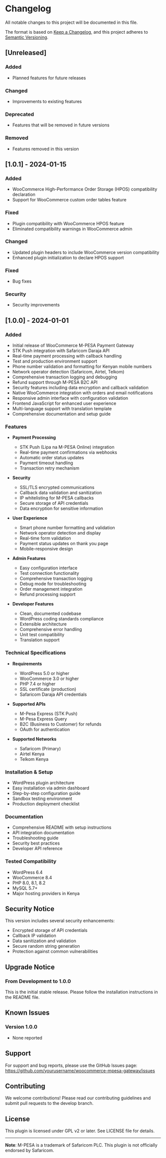 # Changelog

All notable changes to this project will be documented in this file.

The format is based on [Keep a Changelog](https://keepachangelog.com/en/1.0.0/),
and this project adheres to [Semantic Versioning](https://semver.org/spec/v2.0.0.html).

## [Unreleased]

### Added
- Planned features for future releases

### Changed
- Improvements to existing features

### Deprecated
- Features that will be removed in future versions

### Removed
- Features removed in this version

## [1.0.1] - 2024-01-15

### Added
- WooCommerce High-Performance Order Storage (HPOS) compatibility declaration
- Support for WooCommerce custom order tables feature

### Fixed
- Plugin compatibility with WooCommerce HPOS feature
- Eliminated compatibility warnings in WooCommerce admin

### Changed
- Updated plugin headers to include WooCommerce version compatibility
- Enhanced plugin initialization to declare HPOS support

### Fixed
- Bug fixes

### Security
- Security improvements

## [1.0.0] - 2024-01-01

### Added
- Initial release of WooCommerce M-PESA Payment Gateway
- STK Push integration with Safaricom Daraja API
- Real-time payment processing with callback handling
- Test and production environment support
- Phone number validation and formatting for Kenyan mobile numbers
- Network operator detection (Safaricom, Airtel, Telkom)
- Comprehensive transaction logging and debugging
- Refund support through M-PESA B2C API
- Security features including data encryption and callback validation
- Native WooCommerce integration with orders and email notifications
- Responsive admin interface with configuration validation
- Frontend JavaScript for enhanced user experience
- Multi-language support with translation template
- Comprehensive documentation and setup guide

### Features
- **Payment Processing**
  - STK Push (Lipa na M-PESA Online) integration
  - Real-time payment confirmations via webhooks
  - Automatic order status updates
  - Payment timeout handling
  - Transaction retry mechanism

- **Security**
  - SSL/TLS encrypted communications
  - Callback data validation and sanitization
  - IP whitelisting for M-PESA callbacks
  - Secure storage of API credentials
  - Data encryption for sensitive information

- **User Experience**
  - Smart phone number formatting and validation
  - Network operator detection and display
  - Real-time form validation
  - Payment status updates on thank you page
  - Mobile-responsive design

- **Admin Features**
  - Easy configuration interface
  - Test connection functionality
  - Comprehensive transaction logging
  - Debug mode for troubleshooting
  - Order management integration
  - Refund processing support

- **Developer Features**
  - Clean, documented codebase
  - WordPress coding standards compliance
  - Extensible architecture
  - Comprehensive error handling
  - Unit test compatibility
  - Translation support

### Technical Specifications
- **Requirements**
  - WordPress 5.0 or higher
  - WooCommerce 3.0 or higher
  - PHP 7.4 or higher
  - SSL certificate (production)
  - Safaricom Daraja API credentials

- **Supported APIs**
  - M-Pesa Express (STK Push)
  - M-Pesa Express Query
  - B2C (Business to Customer) for refunds
  - OAuth for authentication

- **Supported Networks**
  - Safaricom (Primary)
  - Airtel Kenya
  - Telkom Kenya

### Installation & Setup
- WordPress plugin architecture
- Easy installation via admin dashboard
- Step-by-step configuration guide
- Sandbox testing environment
- Production deployment checklist

### Documentation
- Comprehensive README with setup instructions
- API integration documentation
- Troubleshooting guide
- Security best practices
- Developer API reference

### Tested Compatibility
- WordPress 6.4
- WooCommerce 8.4
- PHP 8.0, 8.1, 8.2
- MySQL 5.7+
- Major hosting providers in Kenya

## Security Notice

This version includes several security enhancements:
- Encrypted storage of API credentials
- Callback IP validation
- Data sanitization and validation
- Secure random string generation
- Protection against common vulnerabilities

## Upgrade Notice

### From Development to 1.0.0
This is the initial stable release. Please follow the installation instructions in the README file.

## Known Issues

### Version 1.0.0
- None reported

## Support

For support and bug reports, please use the GitHub Issues page:
https://github.com/yourusername/woocommerce-mpesa-gateway/issues

## Contributing

We welcome contributions! Please read our contributing guidelines and submit pull requests to the develop branch.

## License

This plugin is licensed under GPL v2 or later. See LICENSE file for details.

---

**Note**: M-PESA is a trademark of Safaricom PLC. This plugin is not officially endorsed by Safaricom.

